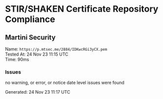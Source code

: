 # STIR/SHAKEN Certificate Repository Compliance

## Martini Security

Name: `https://p.mtsec.me/2884/IDKwcRGi3yCX.pem`\
Tested At: 24 Nov 23 11:15 UTC\
Time: 90ms

### Issues

no warning, or error, or notice date level issues were found

Generated: 24 Nov 23 11:17 UTC
